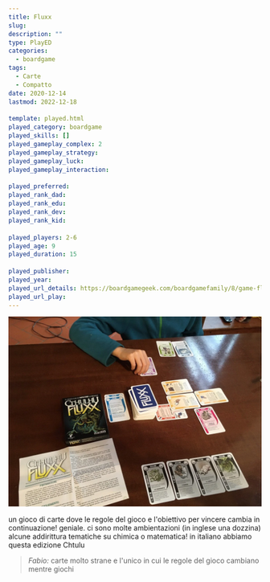 ```yaml
---
title: Fluxx
slug: 
description: ""
type: PlayED
categories:
  - boardgame
tags:
  - Carte
  - Compatto
date: 2020-12-14
lastmod: 2022-12-18

template: played.html
played_category: boardgame
played_skills: []
played_gameplay_complex: 2
played_gameplay_strategy:
played_gameplay_luck:
played_gameplay_interaction:

played_preferred:
played_rank_dad: 
played_rank_edu:
played_rank_dev:
played_rank_kid: 

played_players: 2-6
played_age: 9
played_duration: 15

played_publisher: 
played_year: 
played_url_details: https://boardgamegeek.com/boardgamefamily/8/game-fluxx
played_url_play: 
---
```


![](img/fluxx.webp)

un gioco di carte dove le regole del gioco e l'obiettivo per vincere cambia in continuazione!
geniale. ci sono molte ambientazioni (in inglese una dozzina) alcune addirittura tematiche su chimica o matematica!
in italiano abbiamo questa edizione Chtulu

> *Fabio:*
> carte molto strane e l'unico in cui le regole del gioco cambiano mentre giochi
